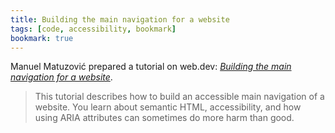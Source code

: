 ```yaml
---
title: Building the main navigation for a website
tags: [code, accessibility, bookmark]
bookmark: true
---
```

Manuel Matuzović prepared a tutorial on web.dev: [<cite>Building the main navigation for a website</cite>](https://web.dev/website-navigation/).

> This tutorial describes how to build an accessible main navigation of a website. You learn about semantic HTML, accessibility, and how using ARIA attributes can sometimes do more harm than good.

